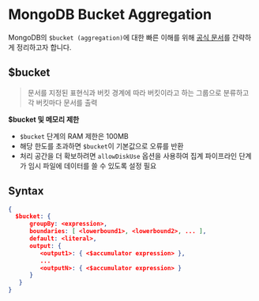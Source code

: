 # MongoDB Bucket Aggregation

MongoDB의 `$bucket (aggregation)`에 대한 빠른 이해를 위해 [공식 문서](https://www.mongodb.com/docs/manual/reference/operator/aggregation/bucket/#mongodb-pipeline-pipe.-bucket)를 간략하게 정리하고자 합니다.

## $bucket

> 문서를 지정된 표현식과 버킷 경계에 따라 버킷이라고 하는 그룹으로 분류하고 각 버킷마다 문서를 출력

**$bucket 및 메모리 제한**

- `$bucket` 단계의 RAM 제한은 100MB
- 해당 한도를 초과하면 `$bucket`이 기본값으로 오류를 반환
- 처리 공간을 더 확보하려면 `allowDiskUse` 옵션을 사용하여 집계 파이프라인 단계가 임시 파일에 데이터를 쓸 수 있도록 설정 필요

## Syntax

```json
{
  $bucket: {
      groupBy: <expression>,
      boundaries: [ <lowerbound1>, <lowerbound2>, ... ],
      default: <literal>,
      output: {
         <output1>: { <$accumulator expression> },
         ...
         <outputN>: { <$accumulator expression> }
      }
   }
}
```